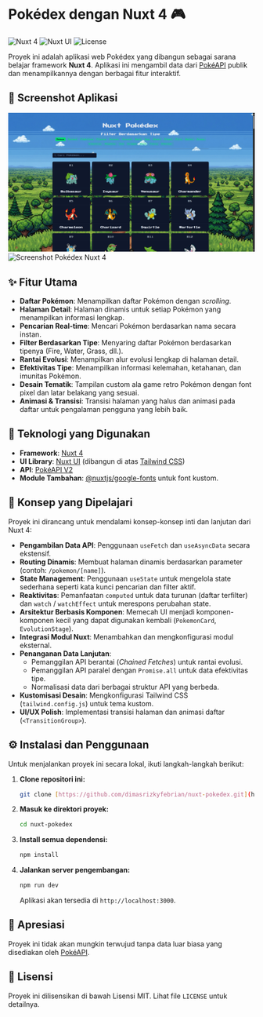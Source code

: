 # Pokédex dengan Nuxt 4 🎮

![Nuxt 4](https://img.shields.io/badge/Nuxt-4-00DC82?style=for-the-badge&logo=nuxt.js)
![Nuxt UI](https://img.shields.io/badge/Nuxt_UI-18181B?style=for-the-badge&logo=nuxt.js)
![License](https://img.shields.io/badge/License-MIT-yellow.svg?style=for-the-badge)

Proyek ini adalah aplikasi web Pokédex yang dibangun sebagai sarana belajar framework **Nuxt 4**. Aplikasi ini mengambil data dari [PokéAPI](https://pokeapi.co/) publik dan menampilkannya dengan berbagai fitur interaktif.

## 📸 Screenshot Aplikasi

![Screenshot Pokédex Nuxt 4](./docs/images/homepage-preview.png)
![Screenshot Pokédex Nuxt 4](./docs/images/pokemon-detail-preview.png)

## ✨ Fitur Utama

- **Daftar Pokémon**: Menampilkan daftar Pokémon dengan _scrolling_.
- **Halaman Detail**: Halaman dinamis untuk setiap Pokémon yang menampilkan informasi lengkap.
- **Pencarian Real-time**: Mencari Pokémon berdasarkan nama secara instan.
- **Filter Berdasarkan Tipe**: Menyaring daftar Pokémon berdasarkan tipenya (Fire, Water, Grass, dll.).
- **Rantai Evolusi**: Menampilkan alur evolusi lengkap di halaman detail.
- **Efektivitas Tipe**: Menampilkan informasi kelemahan, ketahanan, dan imunitas Pokémon.
- **Desain Tematik**: Tampilan custom ala game retro Pokémon dengan font pixel dan latar belakang yang sesuai.
- **Animasi & Transisi**: Transisi halaman yang halus dan animasi pada daftar untuk pengalaman pengguna yang lebih baik.

## 🚀 Teknologi yang Digunakan

- **Framework**: [Nuxt 4](https://nuxt.com/)
- **UI Library**: [Nuxt UI](https://ui.nuxt.com/) (dibangun di atas [Tailwind CSS](https://tailwindcss.com/))
- **API**: [PokéAPI V2](https://pokeapi.co/)
- **Module Tambahan**: [@nuxtjs/google-fonts](https://google-fonts.nuxtjs.org/) untuk font kustom.

## 🧠 Konsep yang Dipelajari

Proyek ini dirancang untuk mendalami konsep-konsep inti dan lanjutan dari Nuxt 4:

- **Pengambilan Data API**: Penggunaan `useFetch` dan `useAsyncData` secara ekstensif.
- **Routing Dinamis**: Membuat halaman dinamis berdasarkan parameter (contoh: `/pokemon/[name]`).
- **State Management**: Penggunaan `useState` untuk mengelola state sederhana seperti kata kunci pencarian dan filter aktif.
- **Reaktivitas**: Pemanfaatan `computed` untuk data turunan (daftar terfilter) dan `watch` / `watchEffect` untuk merespons perubahan state.
- **Arsitektur Berbasis Komponen**: Memecah UI menjadi komponen-komponen kecil yang dapat digunakan kembali (`PokemonCard`, `EvolutionStage`).
- **Integrasi Modul Nuxt**: Menambahkan dan mengkonfigurasi modul eksternal.
- **Penanganan Data Lanjutan**:
  - Pemanggilan API berantai (_Chained Fetches_) untuk rantai evolusi.
  - Pemanggilan API paralel dengan `Promise.all` untuk data efektivitas tipe.
  - Normalisasi data dari berbagai struktur API yang berbeda.
- **Kustomisasi Desain**: Mengkonfigurasi Tailwind CSS (`tailwind.config.js`) untuk tema kustom.
- **UI/UX Polish**: Implementasi transisi halaman dan animasi daftar (`<TransitionGroup>`).

## ⚙️ Instalasi dan Penggunaan

Untuk menjalankan proyek ini secara lokal, ikuti langkah-langkah berikut:

1.  **Clone repositori ini:**
    ```bash
    git clone [https://github.com/dimasrizkyfebrian/nuxt-pokedex.git](https://github.com/dimasrizkyfebrian/nuxt-pokedex.git)
    ```
2.  **Masuk ke direktori proyek:**
    ```bash
    cd nuxt-pokedex
    ```
3.  **Install semua dependensi:**
    ```bash
    npm install
    ```
4.  **Jalankan server pengembangan:**
    ```bash
    npm run dev
    ```
    Aplikasi akan tersedia di `http://localhost:3000`.

## 🙏 Apresiasi

Proyek ini tidak akan mungkin terwujud tanpa data luar biasa yang disediakan oleh [PokéAPI](https://pokeapi.co/).

## 📄 Lisensi

Proyek ini dilisensikan di bawah Lisensi MIT. Lihat file `LICENSE` untuk detailnya.
